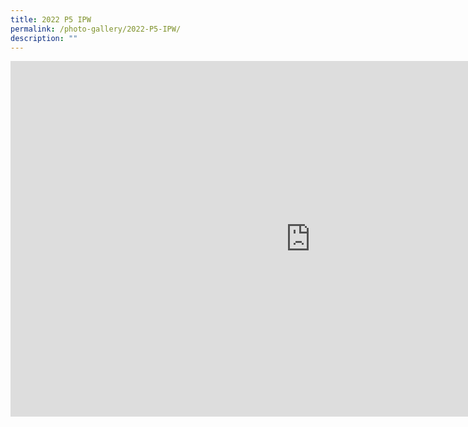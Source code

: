 ```yaml
---
title: 2022 P5 IPW
permalink: /photo-gallery/2022-P5-IPW/
description: ""
---
```

<iframe allowfullscreen="true" height="569" width="960" frameborder="0" src="https://docs.google.com/presentation/d/e/2PACX-1vT39tK9I3TJUz4ZRYXmHthdsm1GtK-s4PgxImFaGVv1Ms4_HtbSlx6LWR5ICZNh64iK9UFKSVe3Zobs/embed?start=true&amp;loop=true&amp;delayms=5000"></iframe>